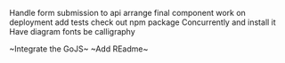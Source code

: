 Handle form submission to api
arrange final component
work on deployment
add tests
check out npm package Concurrently and install it
Have diagram fonts be calligraphy

~Integrate the GoJS~ 
~Add REadme~